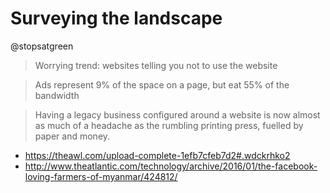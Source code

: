 # Surveying the landscape

@stopsatgreen

> Worrying trend: websites telling you not to use the website

> Ads represent 9% of the space on a page, but eat 55% of the bandwidth

> Having a legacy business configured around a website is now almost as much of a headache as the rumbling printing press, fuelled by paper and money.

* https://theawl.com/upload-complete-1efb7cfeb7d2#.wdckrhko2
* http://www.theatlantic.com/technology/archive/2016/01/the-facebook-loving-farmers-of-myanmar/424812/
